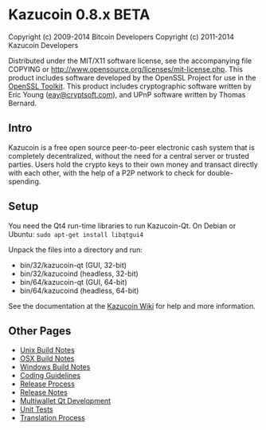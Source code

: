 Kazucoin 0.8.x BETA
====================

Copyright (c) 2009-2014 Bitcoin Developers
Copyright (c) 2011-2014 Kazucoin Developers

Distributed under the MIT/X11 software license, see the accompanying
file COPYING or http://www.opensource.org/licenses/mit-license.php.
This product includes software developed by the OpenSSL Project for use in the [OpenSSL Toolkit](http://www.openssl.org/). This product includes
cryptographic software written by Eric Young ([eay@cryptsoft.com](mailto:eay@cryptsoft.com)), and UPnP software written by Thomas Bernard.


Intro
---------------------
Kazucoin is a free open source peer-to-peer electronic cash system that is
completely decentralized, without the need for a central server or trusted
parties.  Users hold the crypto keys to their own money and transact directly
with each other, with the help of a P2P network to check for double-spending.


Setup
---------------------
You need the Qt4 run-time libraries to run Kazucoin-Qt. On Debian or Ubuntu:
	`sudo apt-get install libqtgui4`

Unpack the files into a directory and run:

- bin/32/kazucoin-qt (GUI, 32-bit)
- bin/32/kazucoind (headless, 32-bit)
- bin/64/kazucoin-qt (GUI, 64-bit)
- bin/64/kazucoind (headless, 64-bit)

See the documentation at the [Kazucoin Wiki](http://kazucoin.info)
for help and more information.


Other Pages
---------------------
- [Unix Build Notes](build-unix.md)
- [OSX Build Notes](build-osx.md)
- [Windows Build Notes](build-msw.md)
- [Coding Guidelines](coding.md)
- [Release Process](release-process.md)
- [Release Notes](release-notes.md)
- [Multiwallet Qt Development](multiwallet-qt.md)
- [Unit Tests](unit-tests.md)
- [Translation Process](translation_process.md)
